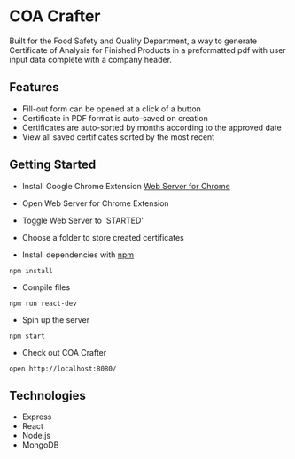 # COA Crafter

Built for the Food Safety and Quality Department, a way to generate Certificate of Analysis for Finished Products in a preformatted pdf with user input data complete with a company header.

## Features
- Fill-out form can be opened at a click of a button
- Certificate in PDF format is auto-saved on creation
- Certificates are auto-sorted by months according to the approved date
- View all saved certificates sorted by the most recent

## Getting Started

- Install Google Chrome Extension [Web Server for Chrome](https://bit.ly/3oh9Z5p)
- Open Web Server for Chrome Extension
- Toggle Web Server to 'STARTED'
- Choose a folder to store created certificates

- Install dependencies with [npm](https://docs.npmjs.com/)
```
npm install
```
- Compile files
```
npm run react-dev
```
- Spin up the server
```
npm start
```
- Check out COA Crafter
```
open http://localhost:8080/
```

## Technologies
- Express
- React
- Node.js
- MongoDB